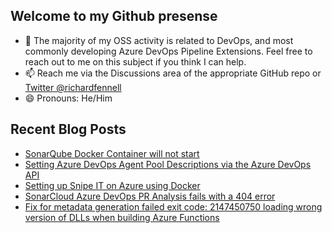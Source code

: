 ## Welcome to my Github presense

- 💬 The majority of my OSS activity is related to DevOps, and most commonly developing Azure DevOps Pipeline Extensions. Feel free to reach out to me on this subject if you think I can help.
- 📫 Reach me via the Discussions area of the appropriate GitHub repo or [Twitter @richardfennell](https://twitter.com/richardfennell)
- 😄 Pronouns: He/Him

## Recent Blog Posts
<!-- BLOG-POST-LIST:START -->
- [SonarQube Docker Container will not start](https://blogs.blackmarble.co.uk/rfennell/sonarqube-container-will-not-start/)
- [Setting Azure DevOps Agent Pool Descriptions via the Azure DevOps API](https://blogs.blackmarble.co.uk/rfennell/setting-azure-devops-agent-pool_descriptions/)
- [Setting up Snipe IT on Azure using Docker](https://blogs.blackmarble.co.uk/rfennell/setting-up-snipe-it-on-azure/)
- [SonarCloud Azure DevOps PR Analysis fails with a 404 error](https://blogs.blackmarble.co.uk/rfennell/sonar-cloud-pr-analysis-fails/)
- [Fix for metadata generation failed exit code: 2147450750 loading wrong version of DLLs when building Azure Functions](https://blogs.blackmarble.co.uk/rfennell/fix-for-metadata-generation-failed-exit-code-2147450750-building-azure-functions/)
<!-- BLOG-POST-LIST:END -->


<!--
**rfennell/rfennell** is a ✨ _special_ ✨ repository because its `README.md` (this file) appears on your GitHub profile.

Here are some ideas to get you started:

- 🔭 I’m currently working on ...
- 🌱 I’m currently learning ...
- 👯 I’m looking to collaborate on ...
- 🤔 I’m looking for help with ...
- 💬 Ask me about ...
- 📫 How to reach me: ...
- 😄 Pronouns: ...
- ⚡ Fun fact: ...
-->


